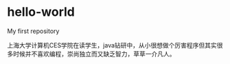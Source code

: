 # hello-world
My first repository

上海大学计算机CES学院在读学生，java钻研中，从小很想做个厉害程序但其实很多时候并不喜欢编程，崇尚独立而又缺乏智力，草草一介凡人。
